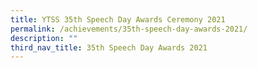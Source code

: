```yaml
---
title: YTSS 35th Speech Day Awards Ceremony 2021
permalink: /achievements/35th-speech-day-awards-2021/
description: ""
third_nav_title: 35th Speech Day Awards 2021
---
```


